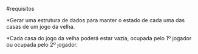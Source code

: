 #requisitos


*Gerar uma estrutura de dados para manter o estado de cada 
uma das casas de um jogo da velha.


*Cada casa do jogo da velha poderá estar vazia, ocupada
pelo 1º jogador ou ocupada pelo 2º jogador.